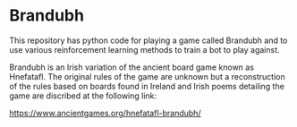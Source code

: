 # Brandubh
This repository has python code for playing a game called Brandubh and to use various reinforcement learning methods to train a bot to play against.

Brandubh is an Irish variation of the ancient board game known as Hnefatafl. The original rules of the game are unknown but a reconstruction of the rules based on boards found in Ireland and Irish poems detailing the game are discribed at the following link: 

https://www.ancientgames.org/hnefatafl-brandubh/
